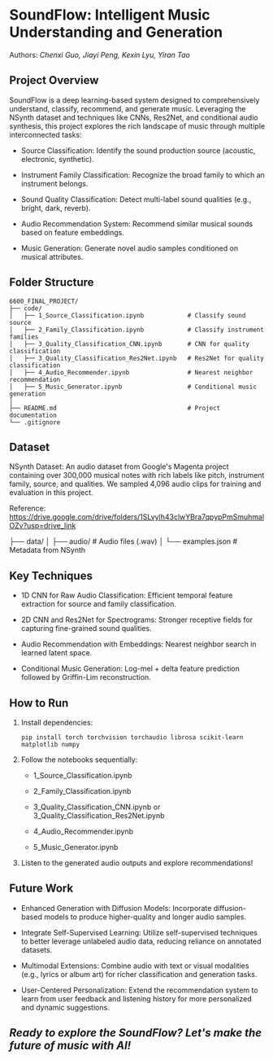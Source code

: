 # SoundFlow: Intelligent Music Understanding and Generation

Authors: *Chenxi Guo, Jiayi Peng, Kexin Lyu, Yiran Tao* 

## Project Overview

SoundFlow is a deep learning-based system designed to comprehensively understand, classify, recommend, and generate music. Leveraging the NSynth dataset and techniques like CNNs, Res2Net, and conditional audio synthesis, this project explores the rich landscape of music through multiple interconnected tasks:

- Source Classification: Identify the sound production source (acoustic, electronic, synthetic).

- Instrument Family Classification: Recognize the broad family to which an instrument belongs.

- Sound Quality Classification: Detect multi-label sound qualities (e.g., bright, dark, reverb).

- Audio Recommendation System: Recommend similar musical sounds based on feature embeddings.

- Music Generation: Generate novel audio samples conditioned on musical attributes.

## Folder Structure

```
6600_FINAL_PROJECT/
├── code/
│   ├── 1_Source_Classification.ipynb            # Classify sound source
│   ├── 2_Family_Classification.ipynb            # Classify instrument families
│   ├── 3_Quality_Classification_CNN.ipynb       # CNN for quality classification
│   ├── 3_Quality_Classification_Res2Net.ipynb   # Res2Net for quality classification
│   ├── 4_Audio_Recommender.ipynb                # Nearest neighbor recommendation
│   ├── 5_Music_Generator.ipynb                  # Conditional music generation
│
├── README.md                                    # Project documentation
└── .gitignore
```

## Dataset

NSynth Dataset: An audio dataset from Google's Magenta project containing over 300,000 musical notes with rich labels like pitch, instrument family, source, and qualities. We sampled 4,096 audio clips for training and evaluation in this project.

Reference: https://drive.google.com/drive/folders/1SLvylh43clwYBra7qpypPmSmuhmalOZv?usp=drive_link

├── data/
│   ├── audio/                                   # Audio files (.wav)
│   └── examples.json                            # Metadata from NSynth

## Key Techniques

- 1D CNN for Raw Audio Classification: Efficient temporal feature extraction for source and family classification.

- 2D CNN and Res2Net for Spectrograms: Stronger receptive fields for capturing fine-grained sound qualities.

- Audio Recommendation with Embeddings: Nearest neighbor search in learned latent space.

- Conditional Music Generation: Log-mel + delta feature prediction followed by Griffin-Lim reconstruction.

## How to Run

1. Install dependencies:

    `pip install torch torchvision torchaudio librosa scikit-learn matplotlib numpy`

2. Follow the notebooks sequentially:

    - 1_Source_Classification.ipynb

    - 2_Family_Classification.ipynb

    - 3_Quality_Classification_CNN.ipynb or 3_Quality_Classification_Res2Net.ipynb

    - 4_Audio_Recommender.ipynb

    - 5_Music_Generator.ipynb

3. Listen to the generated audio outputs and explore recommendations!

## Future Work

- Enhanced Generation with Diffusion Models: Incorporate diffusion-based models to produce higher-quality and longer audio samples.

- Integrate Self-Supervised Learning: Utilize self-supervised techniques to better leverage unlabeled audio data, reducing reliance on annotated datasets.

- Multimodal Extensions: Combine audio with text or visual modalities (e.g., lyrics or album art) for richer classification and generation tasks.

- User-Centered Personalization: Extend the recommendation system to learn from user feedback and listening history for more personalized and dynamic suggestions.


## *Ready to explore the SoundFlow? Let's make the future of music with AI!*